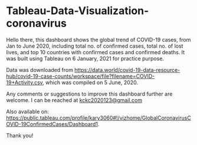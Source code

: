 # Tableau-Data-Visualization-coronavirus
Hello there, this dashboard shows the global trend of COVID-19 cases, from Jan to June 2020, including total no. of confirmed cases, total no. of lost lives, and top 10 countries with confirmed cases and confirmed deaths. It was built using Tableau on 6 January, 2021 for practice purpose.

Data was downloaded from https://data.world/covid-19-data-resource-hub/covid-19-case-counts/workspace/file?filename=COVID-19+Activity.csv, which was compiled on 5 June, 2020.

Any comments or suggestions to improve this dashboard further are welcome. I can be reached at kckc2020123@gmail.com

Also available on: https://public.tableau.com/profile/kary3060#!/vizhome/GlobalCoronavirusCOVID-19ConfirmedCases/Dashboard1.

Thank you!
